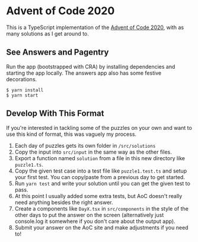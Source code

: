 # Advent of Code 2020

This is a TypeScript implementation of the [Advent of Code 2020](https://adventofcode.com/2020), with as many solutions as I get around to.

## See Answers and Pagentry

Run the app (bootstrapped with CRA) by installing dependencies and starting the app locally. The answers app also has some festive decorations.

```
$ yarn install
$ yarn start
```

## Develop With This Format

If you're interested in tackling some of the puzzles on your own and want to use this kind of format, this was vaguely my process.

1. Each day of puzzles gets its own folder in `/src/solutions`
1. Copy the input into `src/input` in the same way as the other files.
1. Export a function named `solution` from a file in this new directory like `puzzle1.ts`.
1. Copy the given test case into a test file like `puzzle1.test.ts` and setup your first test. You can copy/paste from a previous day to get started.
1. Run `yarn test` and write your solution until you can get the given test to pass.
1. At this point I usually added some extra tests, but AoC doesn't really need anything besides the right answer.
1. Create a components like `DayX.tsx` in `src/components` in the style of the other days to put the answer on the screen (alternatively just console.log it somewhere if you don't care about the output app).
1. Submit your answer on the AoC site and make adjustments if you need to!